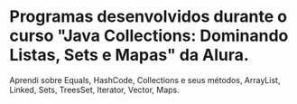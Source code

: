 <h1> Programas desenvolvidos durante o curso "Java Collections: Dominando Listas, Sets e Mapas" da Alura. </h1>
Aprendi sobre Equals, HashCode, Collections e seus métodos, ArrayList, Linked, Sets, TreesSet, Iterator, Vector, Maps.
